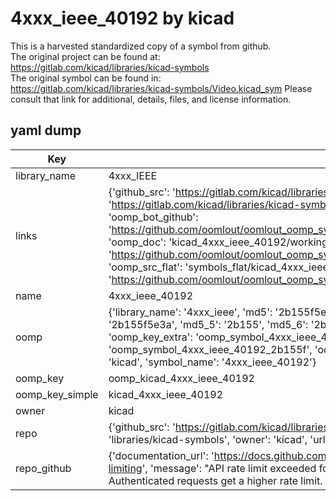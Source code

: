 # 4xxx_ieee_40192 by kicad  
This is a harvested standardized copy of a symbol from github.  
The original project can be found at:  
https://gitlab.com/kicad/libraries/kicad-symbols  
The original symbol can be found in:
https://gitlab.com/kicad/libraries/kicad-symbols/Video.kicad_sym
Please consult that link for additional, details, files, and license information.  
## yaml dump  
| Key | Value |  
| --- | --- |  
| library_name | 4xxx_IEEE |  
| links | {'github_src': 'https://gitlab.com/kicad/libraries/kicad-symbols/Video.kicad_sym', 'github_src_repo': 'https://gitlab.com/kicad/libraries/kicad-symbols', 'oomp_bot': 'kicad_4xxx_ieee_40192/working', 'oomp_bot_github': 'https://github.com/oomlout/oomlout_oomp_symbol_bot/tree/main/kicad_4xxx_ieee_40192/working', 'oomp_doc': 'kicad_4xxx_ieee_40192/working', 'oomp_doc_github': 'https://github.com/oomlout/oomlout_oomp_symbol_doc/tree/main/kicad_4xxx_ieee_40192/working', 'oomp_src_flat': 'symbols_flat/kicad_4xxx_ieee_40192/working', 'oomp_src_flat_github': 'https://github.com/oomlout/oomlout_oomp_symbol_src/tree/main/kicad_4xxx_ieee_40192/working'} |  
| name | 4xxx_ieee_40192 |  
| oomp | {'library_name': '4xxx_ieee', 'md5': '2b155f5e3ad019c4d63b15b75b3cb792', 'md5_10': '2b155f5e3a', 'md5_5': '2b155', 'md5_6': '2b155f', 'oomp_key': 'oomp_4xxx_ieee_40192', 'oomp_key_extra': 'oomp_symbol_4xxx_ieee_40192', 'oomp_key_full': 'oomp_symbol_4xxx_ieee_40192_2b155f', 'oomp_key_simple': '4xxx_ieee_40192', 'owner_name': 'kicad', 'symbol_name': '4xxx_ieee_40192'} |  
| oomp_key | oomp_kicad_4xxx_ieee_40192 |  
| oomp_key_simple | kicad_4xxx_ieee_40192 |  
| owner | kicad |  
| repo | {'github_src': 'https://gitlab.com/kicad/libraries/kicad-symbols/Video.kicad_sym', 'name': 'libraries/kicad-symbols', 'owner': 'kicad', 'url': 'https://gitlab.com/kicad/libraries/kicad-symbols'} |  
| repo_github | {'documentation_url': 'https://docs.github.com/rest/overview/resources-in-the-rest-api#rate-limiting', 'message': "API rate limit exceeded for 84.66.173.59. (But here's the good news: Authenticated requests get a higher rate limit. Check out the documentation for more details.)"} |  

